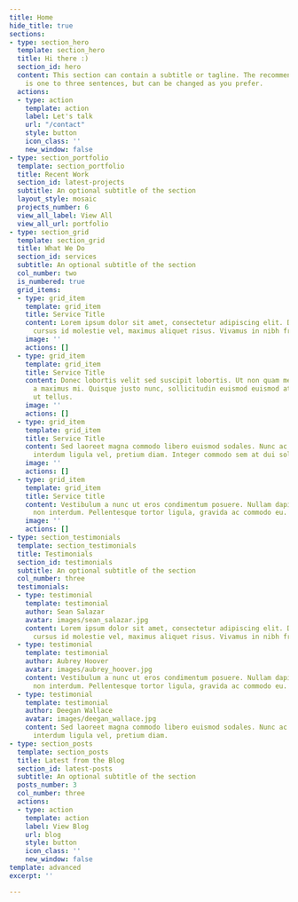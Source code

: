 ```yaml
---
title: Home
hide_title: true
sections:
- type: section_hero
  template: section_hero
  title: Hi there :)
  section_id: hero
  content: This section can contain a subtitle or tagline. The recommended length
    is one to three sentences, but can be changed as you prefer.
  actions:
  - type: action
    template: action
    label: Let's talk
    url: "/contact"
    style: button
    icon_class: ''
    new_window: false
- type: section_portfolio
  template: section_portfolio
  title: Recent Work
  section_id: latest-projects
  subtitle: An optional subtitle of the section
  layout_style: mosaic
  projects_number: 6
  view_all_label: View All
  view_all_url: portfolio
- type: section_grid
  template: section_grid
  title: What We Do
  section_id: services
  subtitle: An optional subtitle of the section
  col_number: two
  is_numbered: true
  grid_items:
  - type: grid_item
    template: grid_item
    title: Service Title
    content: Lorem ipsum dolor sit amet, consectetur adipiscing elit. Donec nisl ligula,
      cursus id molestie vel, maximus aliquet risus. Vivamus in nibh fringilla, fringilla.
    image: ''
    actions: []
  - type: grid_item
    template: grid_item
    title: Service Title
    content: Donec lobortis velit sed suscipit lobortis. Ut non quam metus. Nullam
      a maximus mi. Quisque justo nunc, sollicitudin euismod euismod at, tincidunt
      ut tellus.
    image: ''
    actions: []
  - type: grid_item
    template: grid_item
    title: Service Title
    content: Sed laoreet magna commodo libero euismod sodales. Nunc ac libero convallis,
      interdum ligula vel, pretium diam. Integer commodo sem at dui sollicitudin.
    image: ''
    actions: []
  - type: grid_item
    template: grid_item
    title: Service title
    content: Vestibulum a nunc ut eros condimentum posuere. Nullam dapibus quis nunc
      non interdum. Pellentesque tortor ligula, gravida ac commodo eu.
    image: ''
    actions: []
- type: section_testimonials
  template: section_testimonials
  title: Testimonials
  section_id: testimonials
  subtitle: An optional subtitle of the section
  col_number: three
  testimonials:
  - type: testimonial
    template: testimonial
    author: Sean Salazar
    avatar: images/sean_salazar.jpg
    content: Lorem ipsum dolor sit amet, consectetur adipiscing elit. Donec nisl ligula,
      cursus id molestie vel, maximus aliquet risus. Vivamus in nibh fringilla.
  - type: testimonial
    template: testimonial
    author: Aubrey Hoover
    avatar: images/aubrey_hoover.jpg
    content: Vestibulum a nunc ut eros condimentum posuere. Nullam dapibus quis nunc
      non interdum. Pellentesque tortor ligula, gravida ac commodo eu.
  - type: testimonial
    template: testimonial
    author: Deegan Wallace
    avatar: images/deegan_wallace.jpg
    content: Sed laoreet magna commodo libero euismod sodales. Nunc ac libero convallis,
      interdum ligula vel, pretium diam.
- type: section_posts
  template: section_posts
  title: Latest from the Blog
  section_id: latest-posts
  subtitle: An optional subtitle of the section
  posts_number: 3
  col_number: three
  actions:
  - type: action
    template: action
    label: View Blog
    url: blog
    style: button
    icon_class: ''
    new_window: false
template: advanced
excerpt: ''

---
```


